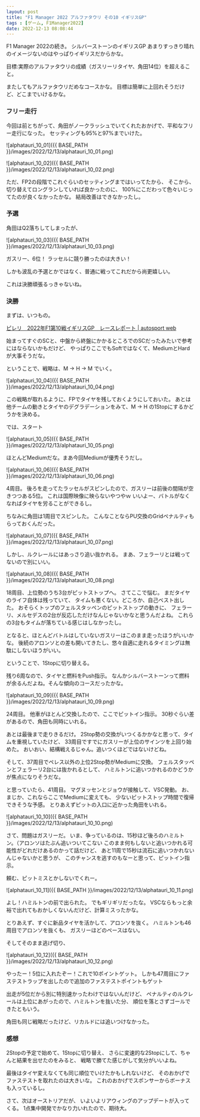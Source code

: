 ```yaml
---
layout: post
title: "F1 Manager 2022 アルファタウリ その10 イギリスGP"
tags : [ゲーム, F1Manager2022]
date: 2022-12-13 08:08:44
---
```



F1 Manager 2022の続き。
シルバーストーンのイギリスGP
あまりすっきり晴れのイメージないのはやっぱりイギリスだからかな。


目標:実際のアルファタウリの成績（ガスリーリタイヤ、角田14位）を超えること。

またしてもアルファタウリだめなコースかな。
目標は簡単に上回れそうだけど、どこまでいけるかな。





### フリー走行


今回は前とちがって、角田がノークラッシュでいてくれたおかげで、平和なフリー走行になった。
セッティングも95%と97%までいけた。


![alphatauri_10_01]({{ BASE_PATH }}/images/2022/12/13/alphatauri_10_01.png)


![alphatauri_10_02]({{ BASE_PATH }}/images/2022/12/13/alphatauri_10_02.png)


ただ、FP2の段階でこれぐらいのセッティングまではいってたから、
そこから、切り替えてロングランしていれば良かったのに、
100%にこだわって色々いじってたのが良くなかったかな。
結局改善はできなかったし。




### 予選

角田はQ2落ちしてしまったが、


![alphatauri_10_03]({{ BASE_PATH }}/images/2022/12/13/alphatauri_10_03.png)

ガスリー、6位！
ラッセルに競り勝ったのは大きい！

しかも波乱の予選とかではなく、普通に戦ってこれだから尚更嬉しい。

これは決勝頑張るっきゃないね。




### 決勝


まずは、いつもの。


[ピレリ　2022年F1第10戦イギリスGP　レースレポート &#124; autosport web](https://www.as-web.jp/f1/834743)


始まってすぐのSCと、中盤から終盤にかかるところでのSCだったみたいで参考にはならないかもだけど、
やっぱりここでもSoftではなくて、MediumとHardが大事そうだな。

ということで、戦略は、M -> H -> M でいく。

![alphatauri_10_04]({{ BASE_PATH }}/images/2022/12/13/alphatauri_10_04.png)

この戦略が取れるように、FPでタイヤを残しておくようにしておいた。
あとは他チームの動きとタイヤのデグラデーションをみて、M -> H の1Stopにするかどうかを決める。





では、スタート

![alphatauri_10_05]({{ BASE_PATH }}/images/2022/12/13/alphatauri_10_05.png)

ほとんどMediumだな。まあ今回Mediumが優秀そうだし。



![alphatauri_10_06]({{ BASE_PATH }}/images/2022/12/13/alphatauri_10_06.png)

4周目。
後ろを走ってたラッセルがスピンしたので、ガスリーは前後の間隔が空きつつある5位。
これは国際映像に映らないやつやｗ
いいよー、バトルがなくなればタイヤを労ることができるし。

ちなみに角田は1周目でスピンした。
こんなことならPU交換のGridペナルティもらっておくんだった。


![alphatauri_10_07]({{ BASE_PATH }}/images/2022/12/13/alphatauri_10_07.png)

しかし、ルクレールにはあっさり追い抜かれる。
まあ、フェラーリとは戦ってないので別にいい。



![alphatauri_10_08]({{ BASE_PATH }}/images/2022/12/13/alphatauri_10_08.png)

18周目、上位勢のうち3台がピットストップへ。
さてここで悩む。
まだタイヤのライフ自体は残っていて、
タイムも悪くない。どころか、自己ベスト出した。
おそらくトップのフェルスタッペンのピットストップの動きに、
フェラーリ、メルセデスの2台が反応しただけなんじゃないかなと思うんだよね。
これらの3台もタイムが落ちている感じはしなかったし。

となると、ほとんどバトルはしていないガスリーはこのまま走ったほうがいいかな。
後続のアロンソとの差も開いてきたし、悠々自適に走れるタイミングは無駄にしないほうがいい。

ということで、1Stopに切り替える。

残り6周なので、タイヤと燃料をPush指示。
なんかシルバーストーンって燃料が余るんだよね。そんな傾向のコースだったかな。



![alphatauri_10_09]({{ BASE_PATH }}/images/2022/12/13/alphatauri_10_09.png)

24周目。
他車がほとんど交換したので、ここでピットイン指示。
30秒ぐらい差があるので、角田も同時にいれる。

あとは最後まで走りきるだけ。
2Stop勢の交換がいつくるかかなと思って、タイムを重視していたけど、
33周目ですでにガスリーが上位のサインツを上回り始めた。
おいおい、結構戦えるじゃん。追いつくほどではないけどね。

そして、37周目でペレス以外の上位2Stop勢がMediumに交換。
フェルスタッペンとフェラーリ2台には抜かれるとして、
ハミルトンに追いつかれるのかどうかが焦点になりそうだな。

と思っていたら、41周目。
マグヌッセンとジョウが接触して、VSC発動。
お、まじか、これならここでMediumに変えても、
少ないピットストップ時間で復帰できそうな予感。
とりあえずピットの入口に近かった角田をいれる。


![alphatauri_10_10]({{ BASE_PATH }}/images/2022/12/13/alphatauri_10_10.png)




さて、問題はガスリーだ。
いま、争っているのは、15秒ほど後ろのハミルトン。（アロンソはたぶん追いついてこない
このまま何もしないと追いつかれる可能性がどれだけあるのかって話だけど、
あと11周で15秒は流石に追いつかれないんじゃないかと思うが、
このチャンスを逃すのもなーと思って、ピットイン指示。

頼む、ピットミスとかしないでくれー。


![alphatauri_10_11]({{ BASE_PATH }}/images/2022/12/13/alphatauri_10_11.png)


よし！ハミルトンの前で出られた。
でもギリギリだったな。
VSCならもっと余裕で出れてもおかしくないんだけど、計算ミスったかな。

とりあえず、すぐに新品タイヤを活かして、アロンソを抜く。
ハミルトンも46周目でアロンソを抜くも、
ガスリーほどのペースはない。


そしてそのまま逃げ切り、

![alphatauri_10_12]({{ BASE_PATH }}/images/2022/12/13/alphatauri_10_12.png)

やったー！5位に入れたぞー！これで10ポイントゲット。
しかも47周目にファステストラップを出したので追加のファステストポイントもゲット

出走が5位だから別に特別速かったわけではないんだけど、
ペナルティのルクレールは上位にあがったので、ハミルトンを抜いた分、
順位を落とさずゴールできたともいう。


角田も同じ戦略だったけど、リカルドには追いつけなかった。


### 感想


2Stopの予定で始めて、1Stopに切り替え、
さらに変速的な2Stopにして、ちゃんと結果を出せたのをみると、
戦略で勝てた感じがして気分がいいよね。

最後はタイヤ変えなくても同じ順位でいけたかもしれないけど、
そのおかげでファステストを取れたのは大きいな。
これのおかげでスポンサーからボーナスも入っているし。

さて、次はオーストリアだが、
いよいよリアウィングのアップデートが入ってくる。
1点集中開発でかなり力いれたので、期待大。



